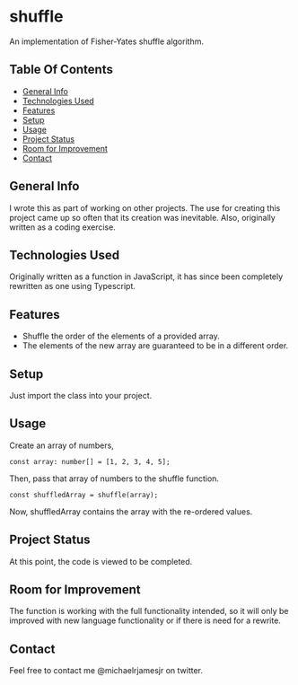 # shuffle
An implementation of Fisher-Yates shuffle algorithm.

## Table Of Contents
* [General Info](#general-info)
* [Technologies Used](#technologies-used)
* [Features](#features)
* [Setup](#setup)
* [Usage](#usage)
* [Project Status](#project-status)
* [Room for Improvement](#room-for-improvement)
* [Contact](#contact)

## General Info
I wrote this as part of working on other projects. The use for creating this project came up so often that its creation was inevitable. Also, originally written as a coding exercise.

## Technologies Used

Originally written as a function in JavaScript, it has since been completely rewritten as one using Typescript.

## Features

* Shuffle the order of the elements of a provided array.
* The elements of the new array are guaranteed to be in a different order.

## Setup

Just import the class into your project.

## Usage

Create an array of numbers,
```
const array: number[] = [1, 2, 3, 4, 5];
```

Then, pass that array of numbers to the shuffle function.
```
const shuffledArray = shuffle(array);
```

Now, shuffledArray contains the array with the re-ordered values.

## Project Status

At this point, the code is viewed to be completed.
## Room for Improvement
The function is working with the full functionality intended, so it will only be improved with new language functionality or if there is need for a rewrite.
## Contact

Feel free to contact me @michaelrjamesjr on twitter.
